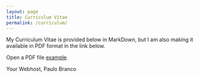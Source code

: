 ```yaml
---
layout: page
title: Curriculum Vitae
permalink: /curriculum/
---
```


My Curriculum Vitae is provided below in MarkDown, but I am also making it available in PDF format in the link below.

<p>Open a PDF file <a href="Paulo_Branco__s_CV.pdf">example</a>.</p>

Your Webhost,
Paulo Branco
